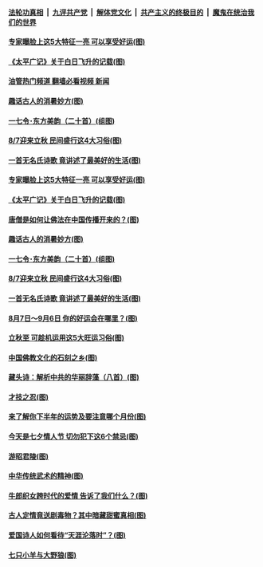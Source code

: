 ####  [法轮功真相](../../../../basic/blob/master/README.md?t=08071401) &nbsp;|&nbsp; [九评共产党](../../../../9ping.md/blob/master/README.md?t=08071401) &nbsp;|&nbsp; [解体党文化](../../../../jtdwh.md/blob/master/README.md?t=08071401)  &nbsp;|&nbsp; [共产主义的终极目的](../../../../gczydzjmd.md/blob/master/README.md?t=08071401) &nbsp;|&nbsp; [魔鬼在统治我们的世界](../../../../mgztzwmdsj.md/blob/master/README.md?t=08071401) 

#### [专家曝脸上这5大特征一亮 可以享受好运(图)](../pages/p7/1013643.md?t=08071401) 

#### [《太平广记》关于白日飞升的记载(图)](../pages/p7/1013337.md?t=08071401) 

#### [油管热门频道 翻墙必看视频 新闻](http://45.76.130.85:81/youtube.html?08071401)

#### [趣话古人的消暑妙方(图)](../pages/p7/1013209.md?t=08071401) 

#### [一七令･东方美韵（二十首）(组图)](../pages/p7/1013324.md?t=08071401) 

#### [8/7迎来立秋 民间盛行这4大习俗(图)](../pages/p7/1013125.md?t=08071401) 

#### [一首无名氏诗歌 竟讲述了最美好的生活(图)](../pages/p7/1013322.md?t=08071401) 

#### [专家曝脸上这5大特征一亮 可以享受好运(图)](../pages/p7/1013643.md?t=08071401) 

#### [《太平广记》关于白日飞升的记载(图)](../pages/p7/1013337.md?t=08071401) 

#### [唐僧是如何让佛法在中国传播开来的？(图)](../pages/p7/1013611.md?t=08071401) 

#### [趣话古人的消暑妙方(图)](../pages/p7/1013209.md?t=08071401) 

#### [一七令･东方美韵（二十首）(组图)](../pages/p7/1013324.md?t=08071401) 

#### [8/7迎来立秋 民间盛行这4大习俗(图)](../pages/p7/1013125.md?t=08071401) 

#### [一首无名氏诗歌 竟讲述了最美好的生活(图)](../pages/p7/1013322.md?t=08071401) 

#### [8月7日～9月6日 你的好运会在哪里？(图)](../pages/p7/1013091.md?t=08071401) 

#### [立秋至 可趁机运用这5大旺运习俗(图)](../pages/p7/1013285.md?t=08071401) 

#### [中国佛教文化的石刻之乡(图)](../pages/p7/1013514.md?t=08071401) 

#### [藏头诗：解析中共的华丽辞藻（八首）(图)](../pages/p7/1013171.md?t=08071401) 

#### [才技之忍(图)](../pages/p7/1013481.md?t=08071401) 

#### [来了解你下半年的运势及要注意哪个月份(图)](../pages/p7/1012735.md?t=08071401) 

#### [今天是七夕情人节 切勿犯下这6个禁忌(图)](../pages/p7/1013385.md?t=08071401) 

#### [游昭君陵(图)](../pages/p7/1013042.md?t=08071401) 

#### [中华传统武术的精神(图)](../pages/p7/1013199.md?t=08071401) 

#### [牛郎织女跨时代的爱情 告诉了我们什么？(图)](../pages/p7/1013386.md?t=08071401) 

#### [古人定情竟送剧毒物？其中暗藏甜蜜真相(图)](../pages/p7/998922.md?t=08071401) 

#### [爱国诗人如何看待“天涯沦落时”？(图)](../pages/p7/1013264.md?t=08071401) 

#### [七只小羊与大野狼(图)](../pages/p7/1011249.md?t=08071401) 

<img src='http://gfw-breaker.win/goodnews/indexes/p7.md' width='0px' height='0px'/>
